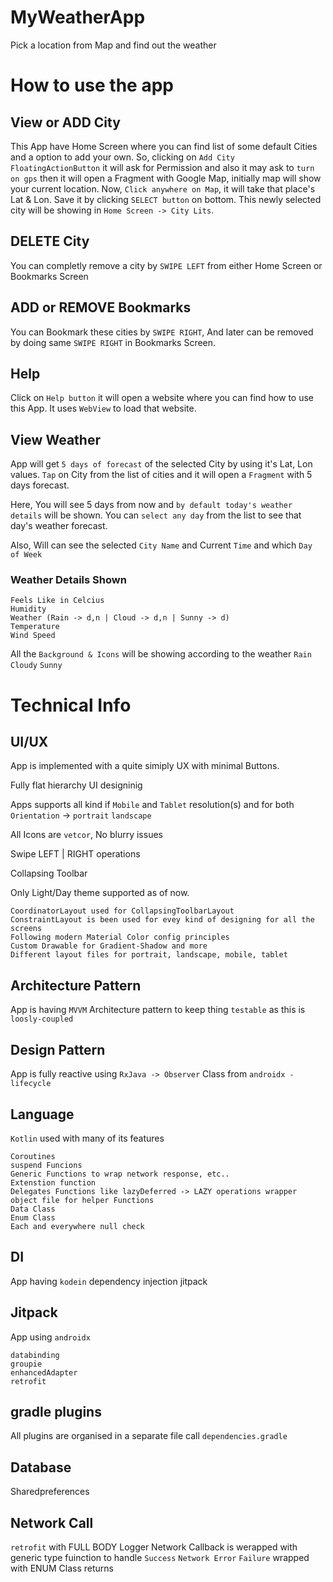 # MyWeatherApp
Pick a location from Map and find out the weather 

# How to use the app

## View or ADD City

This App have Home Screen where you can find list of some default Cities and a option to add your own.
So, clicking on `Add City FloatingActionButton` it will ask for Permission and also it may ask to `turn on gps` then it will open a Fragment with Google Map, initially map will show your current location.
Now, `Click anywhere on Map`, it will take that place's Lat & Lon. Save it by clicking `SELECT button` on bottom.
This newly selected city will be showing in `Home Screen -> City Lits`.

## DELETE City

You can completly remove a city by `SWIPE LEFT` from either Home Screen or Bookmarks Screen

## ADD or REMOVE Bookmarks

You can Bookmark these cities by `SWIPE RIGHT`, And later can be removed by doing same `SWIPE RIGHT` in Bookmarks Screen.

## Help

Click on `Help button` it will open a website where you can find how to use this App. It uses `WebView` to load that website.

## View Weather

App will get `5 days of forecast` of the selected City by using it's Lat, Lon values. `Tap` on City from the list of cities and it will open a `Fragment` with 5 days forecast.

Here, You will see 5 days from now and `by default today's weather details` will be shown. You can `select any day` from the list to see that day's weather forecast.

Also, Will can see the selected `City Name` and Current `Time` and which `Day of Week`

### Weather Details Shown
```
Feels Like in Celcius
Humidity
Weather (Rain -> d,n | Cloud -> d,n | Sunny -> d)
Temperature
Wind Speed
```
All the `Background & Icons` will be showing according to the weather `Rain` `Cloudy` `Sunny`

# Technical Info

## UI/UX

App is implemented with a quite simiply UX with minimal Buttons.

Fully flat hierarchy UI designinig

Apps supports all kind if `Mobile` and `Tablet` resolution(s) and for both `Orientation` -> `portrait` `landscape`

All Icons are `vetcor`, No blurry issues

Swipe LEFT | RIGHT operations

Collapsing Toolbar

Only Light/Day theme supported as of now.

```
CoordinatorLayout used for CollapsingToolbarLayout
ConstraintLayout is been used for evey kind of designing for all the screens
Following modern Material Color config principles
Custom Drawable for Gradient-Shadow and more
Different layout files for portrait, landscape, mobile, tablet
```

## Architecture Pattern

App is having `MVVM` Architecture pattern to keep thing `testable` as this is `loosly-coupled`

## Design Pattern

App is fully reactive using `RxJava -> Observer` Class from `androidx - lifecycle`

## Language

`Kotlin` used with many of its features
```
Coroutines
suspend Funcions
Generic Functions to wrap network response, etc..
Extenstion function
Delegates Functions like lazyDeferred -> LAZY operations wrapper
object file for helper Functions
Data Class
Enum Class
Each and everywhere null check
```

## DI

App having `kodein` dependency injection jitpack

## Jitpack

App using `androidx`
```
databinding
groupie
enhancedAdapter
retrofit
```

## gradle plugins

All plugins are organised in a separate file call `dependencies.gradle`

## Database

Sharedpreferences

## Network Call

`retrofit` with FULL BODY Logger
Network Callback is werapped with generic type fuinction to handle `Success` `Network Error` `Failure` wrapped with ENUM Class returns
